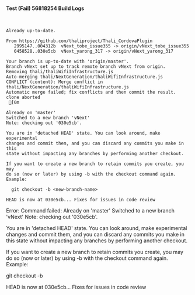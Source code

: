 #### Test (Fail) 56818254 Build Logs


```


```

```
Already up-to-date.

From https://github.com/thaliproject/Thali_CordovaPlugin
   2995147..004312b  vNext_tobe_issue355 -> origin/vNext_tobe_issue355
   0458528..030e5cb  vNext_yarong_317 -> origin/vNext_yarong_317

```

```
Your branch is up-to-date with 'origin/master'.
Branch vNext set up to track remote branch vNext from origin.
Removing thali/thaliWifiInfrastructure.js
Auto-merging thali/NextGeneration/thaliWifiInfrastructure.js
CONFLICT (content): Merge conflict in thali/NextGeneration/thaliWifiInfrastructure.js
Automatic merge failed; fix conflicts and then commit the result.
clone aborted
 [0m

Already on 'master'
Switched to a new branch 'vNext'
Note: checking out '030e5cb'.

You are in 'detached HEAD' state. You can look around, make experimental
changes and commit them, and you can discard any commits you make in this
state without impacting any branches by performing another checkout.

If you want to create a new branch to retain commits you create, you may
do so (now or later) by using -b with the checkout command again. Example:

  git checkout -b <new-branch-name>

HEAD is now at 030e5cb... Fixes for issues in code review

```

Error: Command failed: Already on 'master'
Switched to a new branch 'vNext'
Note: checking out '030e5cb'.

You are in 'detached HEAD' state. You can look around, make experimental
changes and commit them, and you can discard any commits you make in this
state without impacting any branches by performing another checkout.

If you want to create a new branch to retain commits you create, you may
do so (now or later) by using -b with the checkout command again. Example:

  git checkout -b <new-branch-name>

HEAD is now at 030e5cb... Fixes for issues in code review
